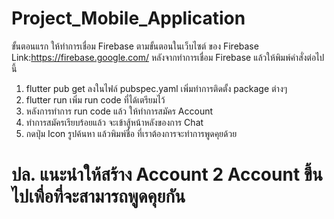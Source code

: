 # Project_Mobile_Application
ขั้นตอนแรก ให้ทำการเชื่อม Firebase ตามขั้นตอนในเว็บไซต์ ของ Firebase 
  Link:https://firebase.google.com/
หลังจากทำการเชื่อม Firebase แล้วให้พิมพ์คำสั่งต่อไปนี้
  1. flutter pub get ลงในไฟล์ pubspec.yaml เพิ่มทำการติดตั้ง package ต่างๆ
  2. flutter run เพิ่ม run code ที่ได้เตรียมไว้
1. หลังการทำการ run code แล้ว ให้ทำการสมัคร Account 
2. ทำการสมัครเรียบร้อยแล้ว จะเข้าสู้หน้าหลังของการ Chat 
3. กดปุ่ม Icon รูปค้นหา แล้วพิมพ์ชื่อ ที่เราต้องการจะทำการพูดคุยด้วย
# ปล. แนะนำให้สร้าง Account 2 Account ขึ้นไปเพื่อที่จะสามารถพูดคุยกัน
